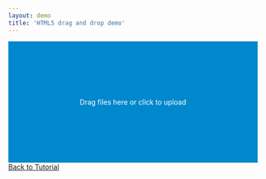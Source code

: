 ```yaml
---
layout: demo
title: 'HTML5 drag and drop demo'
---
```

<style type="text/css">
  .demo-droppable {
    background: #08c;
    color: #fff;
    padding: 100px 0;
    text-align: center;
  }
  .demo-droppable.dragover {
    background: #00CC71;
  }
</style>
<div class="demo-droppable">
  <p>Drag files here or click to upload</p>
</div>
<div class="output"></div>
<div><a href="http://bitwiser.in/2015/08/08/creating-dropzone-for-drag-drop-file.html" class="mui-btn mui-btn-primary mui-btn-lg">Back to Tutorial</a></div>
<script type="text/javascript">
  (function(window) {
    function triggerCallback(e, callback) {
      if(!callback || typeof callback !== 'function') {
        return;
      }
      var files;
      if(e.dataTransfer) {
        files = e.dataTransfer.files;
      } else if(e.target) {
        files = e.target.files;
      }
      callback.call(null, files);
    }
    function makeDroppable(ele, callback) {
      var input = document.createElement('input');
      input.setAttribute('type', 'file');
      input.setAttribute('multiple', true);
      input.style.display = 'none';
      input.addEventListener('change', function(e) {
        triggerCallback(e, callback);
      });
      ele.appendChild(input);
      
      ele.addEventListener('dragover', function(e) {
        e.preventDefault();
        e.stopPropagation();
        ele.classList.add('dragover');
      });

      ele.addEventListener('dragleave', function(e) {
        e.preventDefault();
        e.stopPropagation();
        ele.classList.remove('dragover');
      });

      ele.addEventListener('drop', function(e) {
        e.preventDefault();
        e.stopPropagation();
        ele.classList.remove('dragover');
        triggerCallback(e, callback);
      });
      
      ele.addEventListener('click', function() {
        input.value = null;
        input.click();
      });
    }
    window.makeDroppable = makeDroppable;
  })(this);
  (function(window) {
    makeDroppable(window.document.querySelector('.demo-droppable'), function(files) {
      console.log(files);
      var output = document.querySelector('.output');
      output.innerHTML = '';
      for(var i=0; i<files.length; i++) {
        output.innerHTML += '<p>'+files[i].name+'</p>';
      }
    });
  })(this);
</script>
